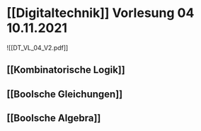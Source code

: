 # [[Digitaltechnik]] Vorlesung 04 10.11.2021
![[DT_VL_04_V2.pdf]]
## [[Kombinatorische Logik]]
## [[Boolsche Gleichungen]]
## [[Boolsche Algebra]]